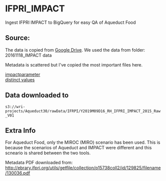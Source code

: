 # IFPRI_IMPACT
Ingest IFPRI IMPACT to BigQuery for easy QA of Aqueduct Food

## Source:


The data is copied from [Google Drive](https://drive.google.com/drive/folders/0Bz-cWtOO_ixuaThFaTBZQUJUdU0?usp=sharing). We used the data from folder: 20161118_IMPACT data

Metadata is scattered but I've copied the most important files here. 

[impactparameter](https://github.com/rutgerhofste/IFPRI_IMPACT/blob/master/parameters.md)  
[distinct values](https://github.com/rutgerhofste/IFPRI_IMPACT/blob/master/metadata/distinct_values_v01.csv)





## Data downloaded to 
`s3://wri-projects/Aqueduct30/rawData/IFRPI/Y2019M09D16_RH_IFPRI_IMPACT_2015_Raw_V01`


## Extra Info

For Aqueduct Food, only the MIROC (MIRO) scenario has been used. This is because the scenarios of Aqueduct and IMPACT were different and this scneario is shared between the two tools. 



Metadata PDF downloaded from:  
http://ebrary.ifpri.org/utils/getfile/collection/p15738coll2/id/129825/filename/130036.pdf


